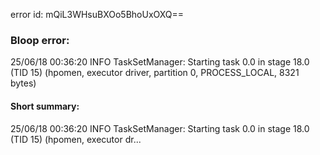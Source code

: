 error id: mQiL3WHsuBXOo5BhoUxOXQ==
### Bloop error:

25/06/18 00:36:20 INFO TaskSetManager: Starting task 0.0 in stage 18.0 (TID 15) (hpomen, executor driver, partition 0, PROCESS_LOCAL, 8321 bytes)
#### Short summary: 

25/06/18 00:36:20 INFO TaskSetManager: Starting task 0.0 in stage 18.0 (TID 15) (hpomen, executor dr...